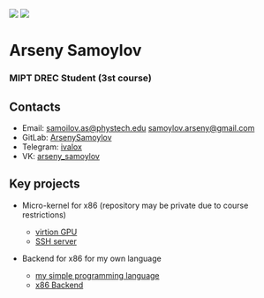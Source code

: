 <p align="left">
    <img src="https://img.shields.io/badge/Age-20-blue" />
    <img src="https://img.shields.io/badge/Languages-English%20%26%20Russian-red" />
</p>

<h1 align="left">Arseny Samoylov </h1>
<h3 align="left">MIPT DREC Student (3st course)</h3>

## Contacts
* Email: [samoilov.as@phystech.edu](mailto:samoilov.as@phystech.edu) [samoylov.arseny@gmail.com](mailto:samoylov.arseny@gmail.com)
* GitLab: [ArsenySamoylov](https://gitlab.com/ArsenySamoylov)
* Telegram: [ivalox](https://telegram.me/ivalox)
* VK: [arseny_samoylov](https://vk.com/arseny_samoylov)

## Key projects
* Micro-kernel for x86 (repository may be private due to course restrictions)
    * [virtion GPU](https://github.com/ArsenySamoylov/JOS_GPU)
    * [SSH server](https://github.com/jos-ssh/itask)
    
* Backend for x86 for my own language
  * [my simple programming language](https://github.com/ArsenySamoylov/Lang) 
  * [x86 Backend](https://github.com/ArsenySamoylov/SecondSemester/tree/master/x86BackEnd) 
